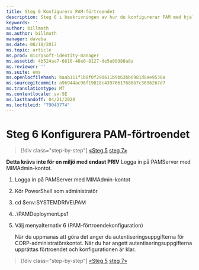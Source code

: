 ```yaml
---
title: Steg 6 Konfigurera PAM-förtroendet
description: Steg 6 i beskrivningen av hur du konfigurerar PAM med hjälp av skript. I det här avsnittet beskrivs hur du konfigurerar det nödvändiga förtroendet mellan företagsdomäner och privata domäner
keywords: ''
author: billmath
ms.author: billmath
manager: daveba
ms.date: 08/18/2017
ms.topic: article
ms.prod: microsoft-identity-manager
ms.assetid: 4b524ae7-6610-40a0-8127-de5a08988a8a
ms.reviewer: ''
ms.suite: ems
ms.openlocfilehash: baab111f1b8f0f290611b9b63bb6981d8ae9538a
ms.sourcegitcommit: a96944ac96f19018c43976617686b7c3696267d7
ms.translationtype: MT
ms.contentlocale: sv-SE
ms.lasthandoff: 04/21/2020
ms.locfileid: "79043774"
---
```

# <a name="step-6-set-up-the-pam-trust"></a>Steg 6 Konfigurera PAM-förtroendet

> [!div class="step-by-step"]
> [«Steg 5](sp1-step5-configuring-pam.md)
> [steg 7»](sp1-step7-setup-sidhistory-sidfiltering.md)

**Detta krävs inte för en miljö med endast PRIV** Logga in på PAMServer med MIMAdmin-kontot.

1. Logga in på PAMServer med MIMAdmin-kontot
2. Kör PowerShell som administratör
3. cd $env:SYSTEMDRIVE\PAM
4. .\PAMDeployment.ps1
5. Välj menyalternativ 6 (PAM-förtroendekonfiguration)

   När du uppmanas att göra det anger du autentiseringsuppgifterna för CORP-administratörskontot. När du har angett autentiseringsuppgifterna upprättas förtroendet och konfigurationen är klar.

> [!div class="step-by-step"]
> [«Steg 5](sp1-step5-configuring-pam.md)
> [steg 7»](sp1-step7-setup-sidhistory-sidfiltering.md)
